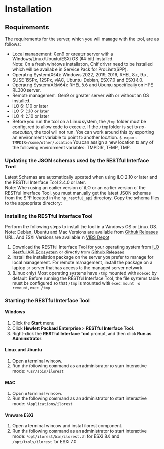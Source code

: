 # Installation

## Requirements

The requirements for the server, which you will manage with the tool, are as follows:

- Local management: Gen9 or greater server with a Windows/Linux/Ubuntu/ESXi OS (64&#8209;bit) installed.  
  Note: On a fresh windows installation, Chif driver need to be installed which will be available in Service Pack for ProLiant(SPP). 
- Operating System(X64): Windows 2022, 2019, 2016, RHEL 8.x, 9.x, SUSE 15SPx, 12SPx, MAC, Ubuntu, Debian, ESXi7.0 and ESXi 8.0.  
- Operating System(ARM64): RHEL 8.6 and Ubuntu specifically on HPE RL300 server.
- Remote management: Gen9 or greater server with or without an OS installed.
- iLO 6: 1.10 or later
- iLO 5: 2.10 or later
- iLO 4: 2.10 or later
- Before you run the tool on a Linux system, the `/tmp` folder must be configured to allow code to execute. If the `/tmp` folder is set to *no-execution*, the tool will not run. You can work around this by exporting an environment variable to point to another location. `$ export TMPDIR=/some/other/location` You can assign a new location to any of the following environment variables: TMPDIR, TEMP, TMP.

### Updating the JSON schemas used by the RESTful Interface Tool
Latest Schemas are automatically updated when using iLO 2.10 or later and the RESTful Interface Tool 2.4.0 or later.  
Note: When using an earlier version of iLO or an earlier version of the RESTful Interface Tool, you must manually get the latest JSON schemas from the SPP located in the `hp_restful_api` directory. Copy the schema files to the appropriate directory:

### Installing the RESTful Interface Tool

Perform the following steps to install the tool in a Windows OS or Linux OS.  
Note: Debian, Ubuntu and Mac Versions are available from [Github Releases](https://github.com/HewlettPackard/python-redfish-utility/releases/latest) URL. And ESXi Versions are available in [VIBS Depot](http://vibsdepot.hpe.com/index.html) 


1. Download the RESTful Interface Tool for your operating system from [iLO Restful API Ecosystem](https://www.hpe.com/us/en/servers/restful-api.html) or directly from [Github Releases](https://github.com/HewlettPackard/python-redfish-utility/releases/latest)
2. Install the installation package on the server you prefer to manage for local management. For remote management, install the package on a laptop or server that has access to the managed server network.
3. (Linux only) Most operating systems have `/tmp` mounted with `noexec` by default. Before running the RESTful Interface Tool, the file systems table must be configured so that `/tmp` is mounted with `exec`:
   `mount -o remount,exec /tmp`

### Starting the RESTful Interface Tool

#### Windows
1. Click the **Start** menu.
2. Click **Hewlett Packard Enterprise** > **RESTful Interface Tool**.
3. Right-click the **RESTful Interface Tool** prompt, and then click **Run as Administrator**.

#### Linux and Ubuntu
1. Open a terminal window.
2. Run the following command as an administrator to start interactive mode: `/usr/sbin/ilorest`

#### MAC
1. Open a terminal window.
2. Run the following command as an administrator to start interactive mode: `/Applications/ilorest`

#### Vmware ESXi
1. Open a terminal window and install ilorest component.
2. Run the following command as an administrator to start interactive mode: `/opt/ilorest/bin/ilorest.sh` for ESXi 8.0 and `/opt/tools/ilorest` for ESXi 7.0

